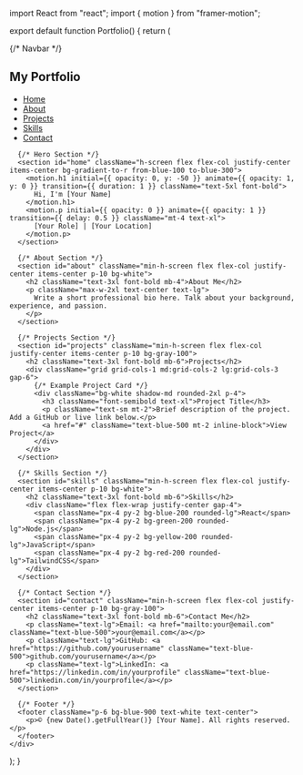 import React from "react";
import { motion } from "framer-motion";

export default function Portfolio() {
  return (
    <div className="font-sans">
      {/* Navbar */}
      <nav className="flex justify-between items-center p-4 shadow-md bg-white fixed w-full z-50">
        <h1 className="text-2xl font-bold">My Portfolio</h1>
        <ul className="flex space-x-6">
          <li><a href="#home" className="hover:text-blue-500">Home</a></li>
          <li><a href="#about" className="hover:text-blue-500">About</a></li>
          <li><a href="#projects" className="hover:text-blue-500">Projects</a></li>
          <li><a href="#skills" className="hover:text-blue-500">Skills</a></li>
          <li><a href="#contact" className="hover:text-blue-500">Contact</a></li>
        </ul>
      </nav>

      {/* Hero Section */}
      <section id="home" className="h-screen flex flex-col justify-center items-center bg-gradient-to-r from-blue-100 to-blue-300">
        <motion.h1 initial={{ opacity: 0, y: -50 }} animate={{ opacity: 1, y: 0 }} transition={{ duration: 1 }} className="text-5xl font-bold">
          Hi, I'm [Your Name]
        </motion.h1>
        <motion.p initial={{ opacity: 0 }} animate={{ opacity: 1 }} transition={{ delay: 0.5 }} className="mt-4 text-xl">
          [Your Role] | [Your Location]
        </motion.p>
      </section>

      {/* About Section */}
      <section id="about" className="min-h-screen flex flex-col justify-center items-center p-10 bg-white">
        <h2 className="text-3xl font-bold mb-4">About Me</h2>
        <p className="max-w-2xl text-center text-lg">
          Write a short professional bio here. Talk about your background, experience, and passion.
        </p>
      </section>

      {/* Projects Section */}
      <section id="projects" className="min-h-screen flex flex-col justify-center items-center p-10 bg-gray-100">
        <h2 className="text-3xl font-bold mb-6">Projects</h2>
        <div className="grid grid-cols-1 md:grid-cols-2 lg:grid-cols-3 gap-6">
          {/* Example Project Card */}
          <div className="bg-white shadow-md rounded-2xl p-4">
            <h3 className="font-semibold text-xl">Project Title</h3>
            <p className="text-sm mt-2">Brief description of the project. Add a GitHub or live link below.</p>
            <a href="#" className="text-blue-500 mt-2 inline-block">View Project</a>
          </div>
        </div>
      </section>

      {/* Skills Section */}
      <section id="skills" className="min-h-screen flex flex-col justify-center items-center p-10 bg-white">
        <h2 className="text-3xl font-bold mb-6">Skills</h2>
        <div className="flex flex-wrap justify-center gap-4">
          <span className="px-4 py-2 bg-blue-200 rounded-lg">React</span>
          <span className="px-4 py-2 bg-green-200 rounded-lg">Node.js</span>
          <span className="px-4 py-2 bg-yellow-200 rounded-lg">JavaScript</span>
          <span className="px-4 py-2 bg-red-200 rounded-lg">TailwindCSS</span>
        </div>
      </section>

      {/* Contact Section */}
      <section id="contact" className="min-h-screen flex flex-col justify-center items-center p-10 bg-gray-100">
        <h2 className="text-3xl font-bold mb-6">Contact Me</h2>
        <p className="text-lg">Email: <a href="mailto:your@email.com" className="text-blue-500">your@email.com</a></p>
        <p className="text-lg">GitHub: <a href="https://github.com/yourusername" className="text-blue-500">github.com/yourusername</a></p>
        <p className="text-lg">LinkedIn: <a href="https://linkedin.com/in/yourprofile" className="text-blue-500">linkedin.com/in/yourprofile</a></p>
      </section>

      {/* Footer */}
      <footer className="p-6 bg-blue-900 text-white text-center">
        <p>© {new Date().getFullYear()} [Your Name]. All rights reserved.</p>
      </footer>
    </div>
  );
}
